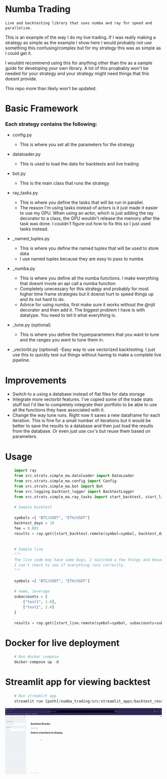 # Numba Trading

    Live and backtesting library that uses numba and ray for speed and parallelism.

This is an example of the way I do my live trading. If I was really making a strategy as simple as the example I show here I would probably not use something this confusing/complex but for my strategy this was as simple as I could get it. 

I wouldnt recommend using this for anything other than the as a sample guide for developing your own library. A lot of this proabably won't be needed for your strategy and your strategy might need things that this doesnt provide.

This repo more than likely won't be updated.

# Basic Framework

### Each strategy contains the following:

- config.py
  - This is where you set all the parameters for the strategy
- dataloader.py
  - This is used to load the data for backtests and live trading
- bot.py
  - This is the main class that runs the strategy
- ray_tasks.py
  - This is where you define the tasks that will be run in parallel.
  - The reason I'm using tasks instead of actors is it just made it easier to use my GPU. When using an actor, which is just adding the ray decorator to a class, the GPU wouldn't release the memory after the task was done. I couldn't figure out how to fix this so I just used tasks instead.
- \_named_tuples.py
  - This is where you define the named tuples that will be used to store data
  - I use named tuples because they are easy to pass to numba
- \_numba.py
  - This is where you define all the numba functions. I make everything that doesnt invole an api call a numba function
  - Completely unecessary for this strategy and probably for most higher time frame strategies but it doenst hurt to speed things up and its not hard to do.
  - Advice for using numba, first make sure it works without the @njit decorator and then add it. The biggest problem I have is with datatype. You need to tell it what everything is.
- \_tune.py (optional)

  - This is where you define the hyperparameters that you want to tune and the ranges you want to tune them in.

- \_vectorbt.py (optional)
  -Easy way to use vectorized backtesting. I just use this to quickly test out things without having to make a complete live pipeline.

# Improvements

- Switch to a using a database instead of flat files for data storage
- Integrate more vectorbt features. I've copied some of the trade stats stuff but I'd like to completely integrate their portfolio to be able to use all the functions they have associated with it.
- Change the way tune runs. Right now it saves a new dataframe for each iteration. This is fine for a small number of iterations but it would be better to save the results to a database and then just load the results from the database. Or even just use csv's but reuse them based on parameters.

# Usage

```python
    import ray
    from src.strats.simple_ma.dataloader import DataLoader
    from src.strats.simple_ma.config import Config
    from src.strats.simple_ma.bot import Bot
    from src.logging.backtest_logger import BacktestLogger
    from src.strats.simple_ma.ray_tasks import start_backtest, start_live

    # Sample backtest

    symbols =[ "BTC/USDT", "ETH/USDT"]
    backtest_days = 10
    fee = 0.001
    results = ray.get([start_backtest.remote(symbol=symbol, backtest_days=backtest_days, fee=fee) for symbol in symbols])


    # Sample live
    """
    The live code may have some bugs, I switched a few things and because I used FTX
    I can't check to see if everything runs correctly.
    """

    symbols =[ "BTC/USDT", "ETH/USDT"]
    
    # name, leverage
    subaccounts = [
        ["test1", 1.0],
        ["test2", 2.0]
    ]

    results = ray.get([start_live.remote(symbol=symbol, subaccounts=subaccounts) for symbol in symbols])
```

# Docker for live deployment

```python
    # Run docker compose
    docker-compose up -d
```

# Streamlit app for viewing backtest

```python
    # Run streamlit app
    streamlit run [path]/numba_trading/src/streamlit_apps/backtest_results.py
```

![alt text](https://github.com/jrich10/numba_trading/blob/main/src/streamlit_apps/demo_files/backtest_results_demo.gif)
